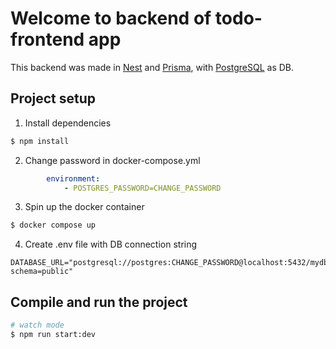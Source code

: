 # Welcome to backend of todo-frontend app

This backend was made in [Nest](https://github.com/nestjs/nest) and [Prisma](https://www.prisma.io/), with [PostgreSQL](https://www.postgresql.org.pl/) as DB.

## Project setup

1. Install dependencies

```bash
$ npm install
```

2. Change password in docker-compose.yml

```yml
        environment:
            - POSTGRES_PASSWORD=CHANGE_PASSWORD
```

3.  Spin up the docker container

```bash
$ docker compose up
```

4. Create .env file with DB connection string

```.env
DATABASE_URL="postgresql://postgres:CHANGE_PASSWORD@localhost:5432/mydb?schema=public"
```

## Compile and run the project

```bash
# watch mode
$ npm run start:dev
```
